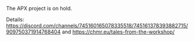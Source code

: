 The APX project is on hold.

Details: https://discord.com/channels/745160165078335518/745161378393882715/909750371914768404 and https://chmr.eu/tales-from-the-workshop/
